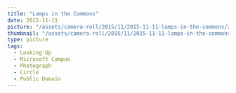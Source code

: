 ```yaml
---
title: "Lamps in the Commons"
date: 2015-11-11
picture: "/assets/camera-roll/2015/11/2015-11-11-lamps-in-the-commons/20151111_221459939_iOS.jpg"
thumbnail: "/assets/camera-roll/2015/11/2015-11-11-lamps-in-the-commons/20151111_221459939_iOS-thumbnail.jpg"
type: picture
tags:
  - Looking Up
  - Microsoft Campus
  - Photograph
  - Circle
  - Public Domain
---
```

